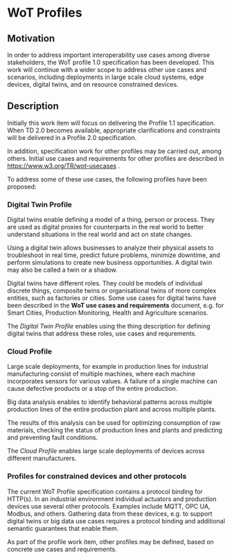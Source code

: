 # WoT Profiles

## Motivation
In order to address important interoperability use cases among diverse stakeholders, 
the WoT profile 1.0 specification has been developed.
This work will continue with a wider scope to address other use cases and scenarios,
including deployments in large scale cloud systems, edge devices, digital twins,
and on resource constrained devices.

## Description

Initially this work item will focus on delivering the Profile 1.1 specification.
When TD 2.0 becomes available, appropriate clarifications and constraints will be delivered in a Profile 2.0 specification.

In addition, specification work for other profiles may be carried out, among others. 
Initial use cases and requirements for other profiles are described in https://www.w3.org/TR/wot-usecases .

To address some of these use cases, the following profiles have been proposed:  

### Digital Twin Profile
 
Digital twins enable defining a model of a thing, person or process. They are used as digital proxies for counterparts in the real world to better understand situations in the real world and act on state changes. 

Using a digital twin allows businesses to analyze their physical assets to troubleshoot in real time, predict future problems, minimize downtime, and perform simulations to create new business opportunities. A digital twin may also be called a twin or a shadow. 

Digital twins have different roles. They could be models of individual discrete things, composite twins or organisational twins of more complex entities, such as factories or cities.
Some use cases for digital twins have been described in the **WoT use cases and requirements** document, e.g. for Smart Cities, Production Monitoring, Health and Agriculture scenarios.

The *Digital Twin Profile* enables using the thing description for defining digital twins that address these roles, use cases and requrements. 

### Cloud Profile

Large scale deployments, for example in production lines for industrial manufacturing consist of multiple machines, where each machine incorporates sensors for various values. A failure of a single machine can cause defective products or a stop of the entire production.

Big data analysis enables to identify behavioral patterns across multiple production lines of the entire production plant and across multiple plants.

The results of this analysis can be used for optimizing consumption of raw materials, checking the status of production lines and plants and predicting and preventing fault conditions.

The *Cloud Profile* enables large scale deployments of devices across different manufacturers. 

### Profiles for constrained devices and other protocols

The current WoT Profile specification contains a protocol binding for HTTP(s). 
In an industrial environment individual actuators and production devices use several other protocols. Examples include MQTT, OPC UA, Modbus, and others. Gathering data from these devices, e.g. to support digital twins or big data use cases requires a protocol binding and additional semantic guarantees that enable them.

As part of the profile work item, other profiles may be defined, based on concrete use cases and requirements.





